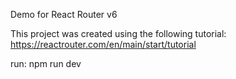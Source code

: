 Demo for React Router v6

This project was created using the following tutorial: https://reactrouter.com/en/main/start/tutorial

run: npm run dev
